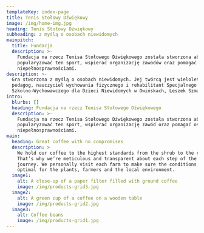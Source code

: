 ```yaml
---
templateKey: index-page
title: Tenis Stołowy Dźwiękowy
image: /img/home-img.jpg
heading: Tenis Stołowy Dźwiękowy
subheading: z myślą o osobach niewidomych
mainpitch:
  title: Fundacja
  description: >-
    Fundacja na rzecz Tenisa Stołowego Dźwiękowego została stworzona aby
    popularyzować ten sport, wspierać organizację zawodów oraz pomagać osobom z
    niepełnosprawnościami.
description: >-
  Gra stworzona z myślą o osobach niewidomych. Jej twórcą jest wieloletni
  pedagog, nauczyciel wychowania fizycznego i rehabilitant Specjalnego Ośrodka
  Szkolno-Wychowawczego dla Dzieci Niewidomych w Owińskach, Leszek Szmaj.
intro:
  blurbs: []
  heading: Fundacja na rzecz Tenisa Stołowego Dźwiękowego
  description: >-
    Fundacja na rzecz Tenisa Stołowego Dźwiękowego została stworzona aby
    popularyzować ten sport, wspierać organizację zawód oraz pomagać osobom z
    niepełnosprawnościami.
main:
  heading: Great coffee with no compromises
  description: >
    We hold our coffee to the highest standards from the shrub to the cup.
    That’s why we’re meticulous and transparent about each step of the coffee’s
    journey. We personally visit each farm to make sure the conditions are
    optimal for the plants, farmers and the local environment.
  image1:
    alt: A close-up of a paper filter filled with ground coffee
    image: /img/products-grid3.jpg
  image2:
    alt: A green cup of a coffee on a wooden table
    image: /img/products-grid2.jpg
  image3:
    alt: Coffee beans
    image: /img/products-grid1.jpg
---
```


